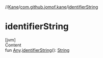 //[Kane](../index.md)/[com.github.jomof.kane](index.md)/[identifierString](identifier-string.md)



# identifierString  
[jvm]  
Content  
fun [Any](https://kotlinlang.org/api/latest/jvm/stdlib/kotlin/-any/index.html).[identifierString](identifier-string.md)(): [String](https://kotlinlang.org/api/latest/jvm/stdlib/kotlin/-string/index.html)  



